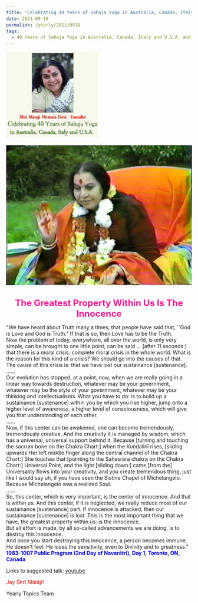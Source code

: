 ```yaml
---
title: 'Celebrating 40 Years of Sahaja Yoga in Australia, Canada, Italy and U.S.A. and its Culture, Post 34'
date: 2021-09-18
permalink: /yearly/2021/0918
tags:
  - 40 Years of Sahaja Yoga in Australia, Canada, Italy and U.S.A. and its Culture
---
```


<div style="text-align: left"><img src="/images/Celebrating40YearsSahajaYoga.png" width="250" /></div><br>

<div style="text-align: center"><img src="/images/image772.png" /></div>

<br>
<p style="color:DeepPink; text-align:center">
<font size="+2"><b>The Greatest Property Within Us Is The Innocence</b><br></font>
</p>

<p>
"We have heard about Truth many a times, that people have said that, ``God is Love and God is Truth." If that is so, then Love has to be the Truth.<br>
Now the problem of today, everywhere, all over the world, is only very simple, can be brought to one little point, can be said ... [after 11 seconds:] that there is a moral crisis: complete moral crisis in the whole world. What is the reason for this kind of a crisis? We should go into the causes of that. The cause of this crisis is: that we have lost our sustainance [sustenance].<br>
......<br>
Our evolution has stopped, at a point, now, when we are really going in a linear way towards destruction, whatever may be your government, whatever may be the style of your government, whatever may be your thinking and intellectualisms. What you have to do: is to build up a sustainance [sustenance] within you by which you rise higher, jump onto a higher level of awareness, a higher level of consciousness, which will give you that understanding of each other.<br> 
......<br>
Now, if this center can be awakened, one can become tremendously, tremendously creative. And the creativity it is managed by wisdom, which has a universal, universal support behind it. Because [turning and touching the sacrum bone on the Chakra Chart:] when the Kuṇḍalinī rises, [sliding upwards Her left middle finger along the central channel of the Chakra Chart:] She touches that [pointing to the Sahasrāra chakra on the Chakra Chart:] Universal Point, and the light [sliding down:] came [from the] Universality flows into your creativity, and you create tremendous thing, just like I would say uh, if you have seen the Sistine Chapel of Michelangelo. Because Michelangelo was a realized Soul.<br> 
......<br>
So,  this center, which is very important, is the center of innocence. And that is within us. And this center, if it is neglected, we really reduce most of our sustainance [sustenance] part. If innocence is attacked, then our sustainance [sustenance] is lost. This is the most important thing that we have, the greatest property within us: is the innocence.<br>
But all effort is made, by all so-called advancements we are doing, is to destroy this innocence.<br>
And once you start destroying this innocence, a person becomes immune. He doesn't feel. He loses the sensitivity, even to Divinity and to greatness."<br>
<font color="blue"><b>1983-1007 Public Program (2nd Day of Navarātri), Day 1, Toronto, ON, Canada</b></font><br>
</p>

Links to suggested talk: <a href="https://www.youtube.com/watch?v=vvzSnBZgELc"> youtube</a><br>

<p style="color:red;">Jay Śhrī Mātājī!<br></p>

Yearly Topics Team